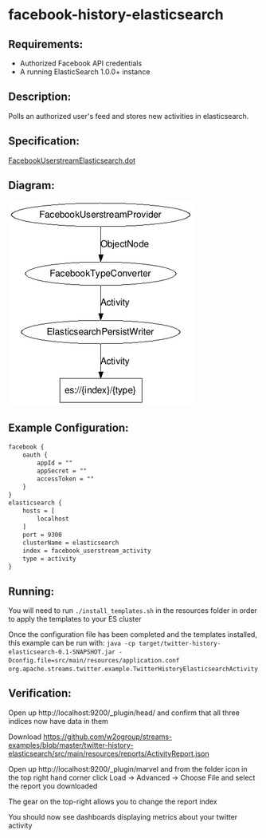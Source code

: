 facebook-history-elasticsearch
==============================

Requirements:
-------------
 - Authorized Facebook API credentials
 - A running ElasticSearch 1.0.0+ instance

Description:
------------
Polls an authorized user's feed and stores new activities in elasticsearch.

Specification:
-----------------

[FacebookUserstreamElasticsearch.dot](src/main/resources/FacebookUserstreamElasticsearch.dot "ElasticsearchReserialize.dot" )

Diagram:
-----------------

![FacebookUserstreamElasticsearch.png](./FacebookUserstreamElasticsearch.png?raw=true)

Example Configuration:
----------------------

    facebook {
        oauth {
            appId = ""
            appSecret = ""
            accessToken = ""
        }
    }
    elasticsearch {
        hosts = [
            localhost
        ]
        port = 9300
        clusterName = elasticsearch
        index = facebook_userstream_activity
        type = activity
    }

Running:
--------

You will need to run `./install_templates.sh` in the resources folder in order to apply the templates to your ES cluster

Once the configuration file has been completed and the templates installed, this example can be run with:
`java -cp target/twitter-history-elasticsearch-0.1-SNAPSHOT.jar -Dconfig.file=src/main/resources/application.conf org.apache.streams.twitter.example.TwitterHistoryElasticsearchActivity`

Verification:
-------------
Open up http://localhost:9200/_plugin/head/ and confirm that all three indices now have data in them

Download https://github.com/w2ogroup/streams-examples/blob/master/twitter-history-elasticsearch/src/main/resources/reports/ActivityReport.json

Open up http://localhost:9200/_plugin/marvel and from the folder icon in the top right hand corner click
    Load -> Advanced -> Choose File and select the report you downloaded

The gear on the top-right allows you to change the report index

You should now see dashboards displaying metrics about your twitter activity